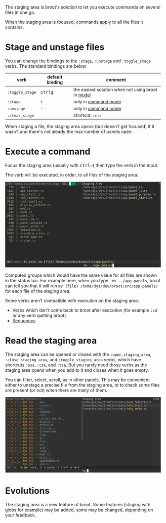 
The staging area is broot's solution to let you execute commands on several files in one go.

When the staging area is focused, commands apply to all the files it contains.

# Stage and unstage files

You can change the bindings to the `:stage`, `:unstage` and `:toggle_stage` verbs.
The standard bindings are below

verb | default binding | comment
-|-|-
`:toggle_stage` | <kbd>ctrl</kbd><kbd>g</kbd> | the easiest solution when not using broot in [modal](../modal)
`:stage` | <kbd>+</kbd> | only in [command mode](../modal#usage)
`:unstage` | <kbd>-</kbd> | only in [command mode](../modal#usage)
`:clear_stage` |  | shortcut: `:cls`

When staging a file, the staging area opens (but doesn't get focused) if it wasn't and there's not aleady the max number of panels open.

# Execute a command

Focus the staging area (usually with <kbd>ctrl</kbd><kbd>→</kbd>) then type the verb in the input.

The verb will be executed, in order, to all files of the staging area.

![staging mv](img/20210424-staging-mv.png)

Computed groups which would have the same value for all files are shown in the status bar. For example here, when you type ` mv ../app-panels`, broot can tell you that it will run `mv {file} /home/dys/dev/broot/src/app-panels/` for each file of the staging area.

Some verbs aren't compatible with execution on the staging area:

* Verbs which don't come back to broot after execution (for example `:cd` or any verb quitting broot)
* [Sequences](../conf_verbs#cmd-execution)

# Read the staging area

The staging area can be opened or closed with the `:open_staging_area`, `:close_staging_area`, and `:toggle_staging_area` verbs, which have shortcuts `:osa`, `:csa`, and `:tsa`.
But you rarely need those verbs as the staging area opens when you add to it and closes when it goes empty.

You can filter, select, scroll, as in other panels. This may be convenient either to unstage a precise file from the staging area, or to check some files are present (or not) when there are many of them.

![staging filter](img/20210425-staging-filter.png)

# Evolutions

The staging area is a new feature of broot. Some features (staging with globs for example) may be added, some may be changed, depending on your feedback.


